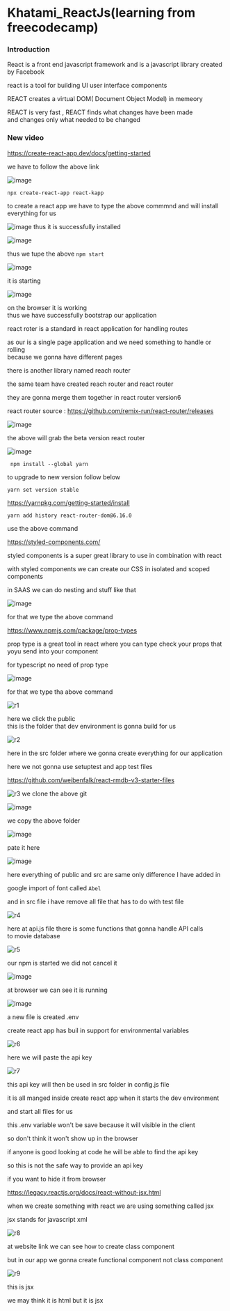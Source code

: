 # Khatami_ReactJs(learning from freecodecamp)

### Introduction

React is a front end javascript framework and is a javascript library created by Facebook <br>

react is a tool for building UI user interface components <br>

REACT creates a virtual DOM( Document Object Model) in memeory <br>

REACT is very fast , REACT finds what changes have been made <br>
and changes only what needed to be changed <br>



### New video


https://create-react-app.dev/docs/getting-started

we have to follow the above link

![image](https://github.com/C191068/Khatami_ReactJs/assets/89090776/6c6618e7-6820-4169-85c1-d9124acf80b6)

```
npx create-react-app react-kapp

```



to create a react app we have to type the above commmnd and will install everything for us


![image](https://github.com/C191068/Khatami_ReactJs/assets/89090776/a77325d1-d4b4-4d00-a42b-5dc3882ab704)
thus it is successfully installed <br>


![image](https://github.com/C191068/Khatami_ReactJs/assets/89090776/c2115032-ca7a-4a2a-8f37-d2441684305b)

thus we tupe the above ```npm start``` <br>

![image](https://github.com/C191068/Khatami_ReactJs/assets/89090776/2545bba3-47d9-4d04-8458-302f9f4e1eaa)

it is starting <br>

![image](https://github.com/C191068/Khatami_ReactJs/assets/89090776/764e5309-b956-4c35-aefe-643baeb57e75)

on the browser it is working <br>
thus we have successfully bootstrap our application <br>

react roter is a standard in react application for handling routes <br>

as our is a single page application and we need something to handle or rolling <br>
because we gonna have different pages <br>

there is another library named reach router <br>

the same team have created reach router and react router <br>


they are gonna merge them together in react router version6 <br>

react router source : https://github.com/remix-run/react-router/releases

![image](https://github.com/C191068/Khatami_ReactJs/assets/89090776/2a08f893-4f88-4078-83c3-ebd68d0214ee)

the above will grab the beta version react router <br>

![image](https://github.com/C191068/Khatami_ReactJs/assets/89090776/628a1a90-0405-46ce-89a4-24030b0e0e8c)

```
 npm install --global yarn

```

to upgrade to new version follow below

```
yarn set version stable

```

https://yarnpkg.com/getting-started/install


```
yarn add history react-router-dom@6.16.0

```

use the above command 



https://styled-components.com/

styled components is a super great library to use in combination with react <br>

with styled components we can create our CSS in isolated and scoped components <br>

in SAAS we can do nesting and stuff like that <br>

![image](https://github.com/C191068/Khatami_ReactJs/assets/89090776/eebeb582-42dc-4bca-a2ec-ae62b8698f01)

for that we type the above command <br>

https://www.npmjs.com/package/prop-types

prop type is a great tool in react where you can type check your props that <br>
yoyu send into your component <br>

for typescript no need of prop type <br>

![image](https://github.com/C191068/Khatami_ReactJs/assets/89090776/6cd2a329-fea2-479d-ae00-8268842a87fc)

for that we type tha above command <br>

![r1](https://github.com/C191068/Khatami_ReactJs/assets/89090776/713e44a5-0d62-45a3-bf02-1585185bf8ee)


here we click the public <br>
this is the folder that dev environment is gonna build for us <br>

![r2](https://github.com/C191068/Khatami_ReactJs/assets/89090776/41c8da73-2dd8-43e2-b15e-975de4013d4a)

here in the src folder where we gonna create everything for our application <br>

here we not gonna use setuptest and app test files <br>

https://github.com/weibenfalk/react-rmdb-v3-starter-files



![r3](https://github.com/C191068/Khatami_ReactJs/assets/89090776/34047d40-eda4-42a0-9685-b09ea20e4122)
we clone the above git 

![image](https://github.com/C191068/Khatami_ReactJs/assets/89090776/7520643d-3932-43b6-988e-eadbd5e9b8b6)

we copy the above folder 

![image](https://github.com/C191068/Khatami_ReactJs/assets/89090776/23e3889e-9311-43e1-83cd-d1f7f0c88d58)

pate it here <br>

![image](https://github.com/C191068/Khatami_ReactJs/assets/89090776/83df5f2f-e28a-488d-b6b0-075c7f196437)

here everything of public and src are same only difference I have added in <br>

google import of font called ```Abel``` <br>

and in src file i have remove all file that has to do with test file <br>


![r4](https://github.com/C191068/Khatami_ReactJs/assets/89090776/3f95175b-49cf-4f7e-ab0f-71b12f9bf4a5)

here at api.js file there is some functions that gonna handle API calls <br>
to movie database <br>

![r5](https://github.com/C191068/Khatami_ReactJs/assets/89090776/65763552-eb8a-4dbd-b273-bcbb38cb1fda)

our npm is started we did not cancel it 

![image](https://github.com/C191068/Khatami_ReactJs/assets/89090776/86f3afb7-5ee6-4337-b32f-e543d43cf2e2)

at browser we can see it is running <br>


![image](https://github.com/C191068/Khatami_ReactJs/assets/89090776/e6e6c157-8643-443f-b98d-8251fe33690e)

a new file is created .env <br>

create react app has buil in support for environmental variables <br>


![r6](https://github.com/C191068/Khatami_ReactJs/assets/89090776/5655bed8-e6ef-4b93-9ff1-b201b689bd51)

here we will paste the api key <br>

![r7](https://github.com/C191068/Khatami_ReactJs/assets/89090776/5b54861b-d46a-4f78-a0dd-8edff3b420cb)


this api key will then be used in src folder in config.js file <br>

it is all manged inside create react app when it starts the dev environment <br>

and start all files for us <br>


this .env variable won't be save because it will visible in the client <br>

so don't think it won't show up in the browser <br>

if anyone is good looking at code he will be able to find the api key <br>

so this is not the safe way to provide an api key <br>

if you want to hide it from browser <br>


https://legacy.reactjs.org/docs/react-without-jsx.html


when we create something with react we are using something called jsx <br>

jsx stands for javascript xml <br>

![r8](https://github.com/C191068/Khatami_ReactJs/assets/89090776/332bcc1e-713e-458c-8a6e-3d4b9010e9f4)

at website link we can see how to create class component <br>

but in our app we gonna create functional component not class component <br>

![r9](https://github.com/C191068/Khatami_ReactJs/assets/89090776/723bf635-9fed-4157-b39b-3588a933acd8)

this is jsx <br>

we may think it is html but it is jsx <br>
















